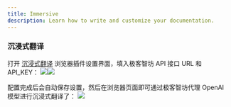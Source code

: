 ```yaml
---
title: Immersive
description: Learn how to write and customize your documentation.
---
```


<div class="text-base leading-7 text-gray-700  dark:text-gray-400">
  <h3 id="immersive-translate" class="text-xl font-bold tracking-tight text-gray-900 dark:text-white"> 沉浸式翻译 </h3>
  <p class="mt-6"> 打开 <a target="_blank" class="underline hover:text-gray-500" href="https://immersivetranslate.com/">沉浸式翻译</a> 浏览器插件设置界面，填入极客智坊 API 接口 URL 和 API_KEY： <img class="mt-2" src="https://cdn.geekai.co/storage/2024/09/21/image-20240921220550288.png"><img class="mt-2" src="https://cdn.geekai.co/storage/2024/09/21/image-20240921220802186.png"></p>
  <p class="mt-3"> 配置完成后会自动保存设置，然后在浏览器页面即可通过极客智坊代理 OpenAI 模型进行沉浸式翻译了： <img class="mt-2" src="https://cdn.geekai.co/storage/2024/09/21/image-20240921220938702.png"></p>
</div>


